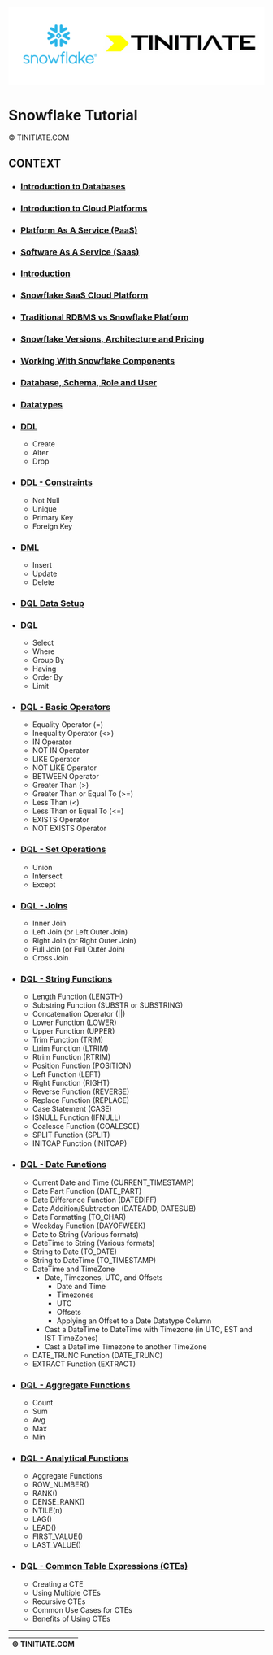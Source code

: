 ![Snowflake Tinitiate Image](snowflake_tinitiate.png)
# Snowflake Tutorial
&copy; TINITIATE.COM

## CONTEXT
* ### [Introduction to Databases](introduction-to-databases.md)
* ### [Introduction to Cloud Platforms](introduction-to-cloud-platforms.md)
* ### [Platform As A Service (PaaS)](platform-as-a-service.md)
* ### [Software As A Service (Saas)](software-as-a-service.md)
* ### [Introduction](snowflake-introduction.md)
* ### [Snowflake SaaS Cloud Platform](snowflake-saas-cloud-platform.md)
* ### [Traditional RDBMS vs Snowflake Platform](traditional-rdbms-vs-snowflake-platform.md)
* ### [Snowflake Versions, Architecture and Pricing](snowflake-versions-architecture-and-pricing.md)
* ### [Working With Snowflake Components](working-with-snowflake-components.md)
* ### [Database, Schema, Role and User](snowflake-db-sch-role-user.md)
* ### [Datatypes](snowflake-datatypes.md)
* ### [DDL](snowflake-ddl.md)
    * Create
    * Alter
    * Drop
* ### [DDL - Constraints](snowflake-ddl-constraints.md)
    * Not Null
    * Unique
    * Primary Key
    * Foreign Key
* ### [DML](snowflake-dml.md)
    * Insert
    * Update
    * Delete
* ### [DQL Data Setup](snowflake-dql-data-setup.md)
* ### [DQL](snowflake-dql.md)
    * Select
    * Where
    * Group By
    * Having
    * Order By
    * Limit
* ### [DQL - Basic Operators](snowflake-dql-basic-operators.md)
    * Equality Operator (=)
    * Inequality Operator (<>)
    * IN Operator
    * NOT IN Operator
    * LIKE Operator
    * NOT LIKE Operator
    * BETWEEN Operator
    * Greater Than (>)
    * Greater Than or Equal To (>=)
    * Less Than (<)
    * Less Than or Equal To (<=)
    * EXISTS Operator
    * NOT EXISTS Operator
* ### [DQL - Set Operations](snowflake-dql-set-operations.md)
    * Union
    * Intersect
    * Except
* ### [DQL - Joins](snowflake-dql-joins.md)
    * Inner Join
    * Left Join (or Left Outer Join)
    * Right Join (or Right Outer Join)
    * Full Join (or Full Outer Join)
    * Cross Join
* ### [DQL - String Functions](snowflake-dql-string-functions.md)
    * Length Function (LENGTH)
    * Substring Function (SUBSTR or SUBSTRING)
    * Concatenation Operator (||)
    * Lower Function (LOWER)
    * Upper Function (UPPER)
    * Trim Function (TRIM)
    * Ltrim Function (LTRIM)
    * Rtrim Function (RTRIM)
    * Position Function (POSITION)
    * Left Function (LEFT)
    * Right Function (RIGHT)
    * Reverse Function (REVERSE)
    * Replace Function (REPLACE)
    * Case Statement (CASE)
    * ISNULL Function (IFNULL)
    * Coalesce Function (COALESCE)
    * SPLIT Function (SPLIT)
    * INITCAP Function (INITCAP)
* ### [DQL - Date Functions](snowflake-dql-date-functions.md)
    * Current Date and Time (CURRENT_TIMESTAMP)
    * Date Part Function (DATE_PART)
    * Date Difference Function (DATEDIFF)
    * Date Addition/Subtraction (DATEADD, DATESUB)
    * Date Formatting (TO_CHAR)
    * Weekday Function (DAYOFWEEK)
    * Date to String (Various formats)
    * DateTime to String (Various formats)
    * String to Date (TO_DATE)
    * String to DateTime (TO_TIMESTAMP)
    * DateTime and TimeZone
        * Date, Timezones, UTC, and Offsets
            * Date and Time
            * Timezones
            * UTC
            * Offsets
            * Applying an Offset to a Date Datatype Column
        * Cast a DateTime to DateTime with Timezone (in UTC, EST and IST TimeZones)
        * Cast a DateTime Timezone to another TimeZone
    * DATE_TRUNC Function (DATE_TRUNC)
    * EXTRACT Function (EXTRACT)
* ### [DQL - Aggregate Functions](snowflake-dql-aggregate-functions.md)
    * Count
    * Sum
    * Avg
    * Max
    * Min
* ### [DQL - Analytical Functions](snowflake-dql-analytical-functions.md)
    * Aggregate Functions
    * ROW_NUMBER()
    * RANK()
    * DENSE_RANK()
    * NTILE(n)
    * LAG()
    * LEAD()
    * FIRST_VALUE()
    * LAST_VALUE()
* ### [DQL - Common Table Expressions (CTEs)](snowflake-dql-cte.md)
    * Creating a CTE
    * Using Multiple CTEs
    * Recursive CTEs
    * Common Use Cases for CTEs
    * Benefits of Using CTEs
***
| &copy; TINITIATE.COM |
|----------------------|